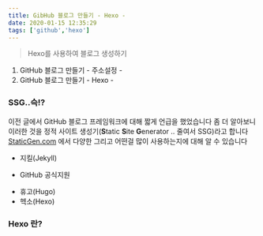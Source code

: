 ```yaml
---
title: GibHub 블로그 만들기 - Hexo -
date: 2020-01-15 12:35:29
tags: ['github','hexo']
---
```


> Hexo를 사용하여 블로그 생성하기
<!-- more -->

1. GitHub 블로그 만들기 - 주소설정 -
2. GitHub 블로그 만들기 - Hexo -

### SSG..슥!?
이전 글에서 GitHub 블로그 프레임워크에 대해 짧게 언급을 했었습니다
좀 더 알아보니 이러한 것을 정적 사이트 생성기(**S**tatic **S**ite **G**enerator .. 줄여서 SSG)라고 합니다
[StaticGen.com](https://www.staticgen.com/) 에서 다양한 그리고 어떤걸 많이 사용하는지에 대해 알 수 있습니다

* 지킬(Jekyll)
 - GitHub 공식지원

* 휴고(Hugo)
* 헥소(Hexo)

### Hexo 란?


